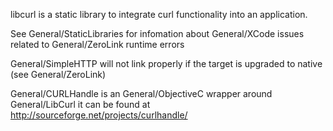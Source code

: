 libcurl is a static library to integrate curl functionality into an application.

See General/StaticLibraries for infomation about General/XCode issues related to General/ZeroLink runtime errors

General/SimpleHTTP will not link properly if the target is upgraded to native (see General/ZeroLink)

General/CURLHandle is an General/ObjectiveC wrapper around General/LibCurl it can be found at http://sourceforge.net/projects/curlhandle/